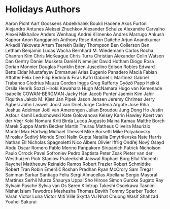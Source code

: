 # Holidays Authors

Aaron Picht
Aart Goossens
Abdelkhalek Boukli Hacene
Akos Furton
Alejandro Antunes
Aleksei Zhuchkov
Alexander Schulze
Alexandre Carvalho
Alexei Mikhailov
Anders Wenhaug
Andrei Klimenko
Andres Marrugo
Ankush Kapoor
Anon Kangpanich
Anthony Rose
Anton Daitche
Arjun Anandkumar
Arkadii Yakovets
Artem Tserekh
Bailey Thompson
Ben Collerson
Ben Letham
Benjamin Lucas Wacha
Bernhard M. Wiedemann
Carlos Rocha
Chanran Kim
Chris McKeague
Chris Turra
Christian Alexander
Colin Watson
Dan Gentry
Daniel Musketa
Daniël Niemeijer
David Hotham
Diogo Rosa
Dorian Monnier
Douglas Franklin
Eden Juscelino
Edison Robles
Edward Betts
Eldar Mustafayev
Emmanuel Arias
Eugenio Panadero Maciá
Fabian Affolter
Felix Lee
Filip Bednárik
Firas Kafri
Gabriel L Martinez
Gabriel Trabanco
Giedrius Mauza
Gordon Inggs
Greg Rafferty
Győző Papp
Heikki Orsila
Henrik Sozzi
Hiroki Kawahara
Hugh McNamara
Hugo van Kemenade
Isabelle COWAN-BERGMAN
Jacky Han
Jacob Punter
Jaemin Kim
Jahir Fiquitiva
Jakob M. Kjær
Jan Pipek
Jason Jensen
Jeremy Chrimes
Jerry Agbesi
John Laswell
Joost van Driel
Jorge Cadena Argote
Jose Riha
Joshua Adelman
Joël van Amerongen
Julian Broudou
Jung Dong Ho
Justin Asfour
Kamil Leduchowski
Kate Golovanova
Kelsey Karin Hawley
Koert van der Veer
Koki Nomura
Kriti Birda
Lucca Augusto
Maina Kamau
Malthe Borch
Marek Šuppa
Martin Becker
Martin Thurau
Matheus Oliveira
Maurizio Montel
Max Härtwig
Michael Thessel
Mike Borsetti
Mike Polyakovsky
Miroslav Šedivý
Monde Sinxi
Nalin Gupta
Nataliia Dmytriievska
Nate Harris
Nathan Ell
Nicholas Spagnoletti
Nico Albers
Olivier Iffrig
Ondřej Nový
Osayd Abdu
Oscar Romero
Pablo Merino
Panpakorn Siripanich
Patrick Nicholson
Paulo Orrock
Pavel Sofroniev
Pedro Baptista
Peter Zsak
Pieter van der Westhuizen
Piotr Staniów
Prateekshit Jaiswal
Raphael Borg Ellul Vincenti
Raychel Mattheeuw
Reinaldo Ramos
Robert Frazier
Robert Schmidtke
Robert Tran
Robin Emeršič
Roshan Pradhan
Ryan McCrory
Sam Tregar
Samman Sarkar
Santiago Feliu
Sergi Almacellas Abellana
Sergio Mayoral Martinez
Serhii Murza
Shaurya Uppal
Sho Hirose
Simon Gurcke
Sugato Ray
Sylvain Pasche
Sylvia van Os
Søren Klintrup
Takeshi Osoekawa
Tasnim Nishat Islam
Tewodros Meshesha
Thomas Bøvith
Tommy Sparber
Tudor Văran
Victor Luna
Victor Miti
Ville Skyttä
Vu Nhat Chuong
Wasif Shahzad
Youhei Sakurai

